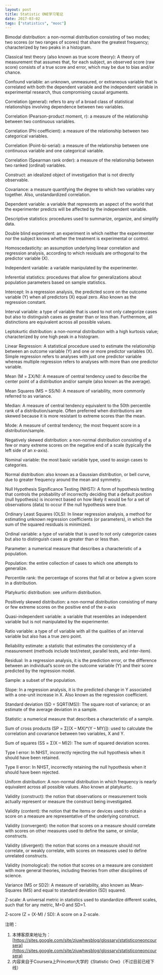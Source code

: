 ```yaml
---
layout: post
title: Statistic ONE学习笔记
date: 2017-03-02
tags: ["statistics", "mooc"]
---
```


Bimodal distribution: a non-normal distribution consisting of two modes; two scores (or two ranges of scores) that share the greatest frequency; characterized by two peaks in a histogram.

Classical test theory (also known as true score theory): A theory of measurement that assumes that, for each subject, an observed score (raw score) consists of a true score and error, which may be due to bias and/or chance.

Confound variable: an unknown, unmeasured, or extraneous variable that is correlated with both the dependent variable and the independent variable in experimental research, thus compromising causal arguments.

Correlation (general): refers to any of a broad class of statistical relationships involving dependence between two variables.

Correlation (Pearson-product moment, r): a measure of the relationship between two continuous variables.

Correlation (Phi coefficient): a measure of the relationship between two categorical variables.

Correlation (Point-bi-serial): a measure of the relationship between one continuous variable and one categorical variable.

Correlation (Spearman rank order): a measure of the relationship between two ranked (ordinal) variables.

Construct: an idealized object of investigation that is not directly observable.

Covariance: a measure quantifying the degree to which two variables vary together. Also, unstandardized correlation.

Dependent variable: a variable that represents an aspect of the world that the experimenter predicts will be affected by the independent variable.

Descriptive statistics: procedures used to summarize, organize, and simplify data.

Double blind experiment: an experiment in which neither the experimenter nor the subject knows whether the treatment is experimental or control.

Homoscedasticity: an assumption underlying linear correlation and regression analysis, according to which residuals are orthogonal to the predictor variable (X).

Independent variable: a variable manipulated by the experimenter.

Inferential statistics: procedures that allow for generalizations about population parameters based on sample statistics.

Intercept: In a regression analysis, the predicted score on the outcome variable (Y) when all predictors (X) equal zero. Also known as the regression constant.

 

Interval variable: a type of variable that is used to not only categorize cases but also to distinguish cases as greater than or less than.  Furthermore, all distinctions are equivalent across all possible values.

Leptokurtic distribution: a non-normal distribution with a high kurtosis value; characterized by one high peak in a histogram.

Linear Regression: A statistical procedure used to estimate the relationship between an outcome variable (Y) and one or more predictor variables (X). Simple regression refers to analyses with just one predictor variable whereas multiple regression refers to analyses with more than one predictor variable.

 

Mean (M = ΣX/N): A measure of central tendency used to describe the center point of a distribution and/or sample (also known as the average).

Mean Squares (MS = SS/N): A measure of variability, more commonly referred to as variance.

Median: A measure of central tendency equivalent to the 50th percentile rank of a distribution/sample. Often preferred when distributions are skewed because it is more resistant to extreme scores than the mean.

Mode: A measure of central tendency; the most frequent score in a distribution/sample.

Negatively skewed distribution: a non-normal distribution consisting of a few or many extreme scores on the negative end of a scale (typically the left side of an x-axis).

Nominal variable: the most basic variable type, used to assign cases to categories.

Normal distribution: also known as a Gaussian distribution, or bell curve, due to greater frequency around the mean and symmetry.

Null Hypothesis Significance Testing (NHST): A form of hypothesis testing that controls the probability of incorrectly deciding that a default position (null hypothesis) is incorrect based on how likely it would be for a set of observations (data) to occur if the null hypothesis were true.

Ordinary Least Squares (OLS): In linear regression analysis, a method for estimating unknown regression coefficients (or parameters), in which the sum of the squared residuals is minimized.

Ordinal variable: a type of variable that is used to not only categorize cases but also to distinguish cases as greater than or less than.

Parameter: a numerical measure that describes a characteristic of a population.

Population: the entire collection of cases to which one attempts to generalize.

Percentile rank: the percentage of scores that fall at or below a given score in a distribution.

Platykurtic distribution: see uniform distribution. 

Positively skewed distribution: a non-normal distribution consisting of many or few extreme scores on the positive end of the x-axis

Quasi-independent variable: a variable that resembles an independent variable but is not manipulated by the experimenter.

Ratio variable: a type of of variable with all the qualities of an interval variable but also has a true zero point.

Reliability estimate: a statistic that estimates the consistency of a measurement (methods include test/retest, parallel tests, and inter-item).

Residual: In a regression analysis, it is the prediction error, or the difference between an individual’s score on the outcome variable (Y) and their score predicted by the regression model.

 

Sample: a subset of the population.

Slope: In a regression analysis, it is the predicted change in Y associated with a one-unit increase in X.  Also known as the regression coefficient.

 

Standard deviation (SD = SQRT(MS)): The square root of variance; or an estimate of the average deviation in a sample.

Statistic: a numerical measure that describes a characteristic of a sample.

Sum of cross products (SP = Σ[(X – MX)*(Y – MY)]): used to calculate the correlation and covariance between two variables, X and Y. 

Sum of squares (SS = Σ(X – M)2): The sum of squared deviation scores.

Type I error: In NHST, incorrectly rejecting the null hypothesis when it should have been retained.

 

Type II error: In NHST, incorrectly retaining the null hypothesis when it should have been rejected.

 

Uniform distribution: A non-normal distribution in which frequency is nearly equivalent across all possible values. Also known at platykurtic. 

Validity (construct): the notion that observations or measurement tools actually represent or measure the construct being investigated.

Validity (content): the notion that the items or devices used to obtain a score on a measure are representative of the underlying construct.

Validity (convergent): the notion that scores on a measure should correlate with scores on other measures used to define the same, or similar, constructs.

Validity (divergent): the notion that scores on a measure should not correlate, or weakly correlate, with scores on measures used to define unrelated constructs.

Validity (nomological): the notion that scores on a measure are consistent with more general theories, including theories from other disciplines of science.

Variance (MS or SD2): A measure of variability, also known as Mean-Squares (MS) and equal to standard deviation (SD) squared.

Z-scale: A universal metric in statistics used to standardize different scales, such that for any metric, M=0 and SD=1.

Z-score (Z = (X-M) / SD): A score on a Z-scale.

注明：

1. 本博客原来地址为：[https://sites.google.com/site/zjuwhwsblog/glossary/statisticoneoncoursera](https://sites.google.com/site/zjuwhwsblog/glossary/statisticoneoncoursera)
2. 内容来自于Coursera上Princeton大学的《Statistic One》（不过目前已经下线）
